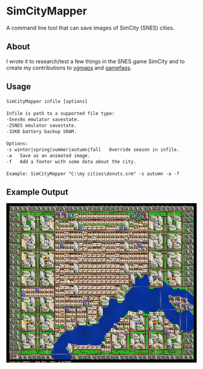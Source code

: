 # SimCityMapper
A command line tool that can save images of SimCity (SNES) cities.

## About
I wrote it to research/test a few things in the SNES game SimCity and to create
my contributions to [vgmaps](https://vgmaps.com/Atlas/SuperNES/index.htm#SimCity) and [gamefaqs](https://gamefaqs.gamespot.com/snes/588657-simcity/faqs).

## Usage
```
SimCityMapper infile [options]

Infile is path to a supported file type:
-Snes9x emulator savestate.
-ZSNES emulator savestate.
-32KB battery backup SRAM.

Options:
-s winter|spring|summer|autumn|fall   Override season in infile.
-a   Save as an animated image.
-f   Add a footer with some data about the city.

Example: SimCityMapper "C:\my cities\donuts.srm" -s autumn -a -f
```

## Example Output
![example animated](https://github.com/mechaskrom/SimCityMapper/blob/main/files/states/compare/example.state%20image.gif?raw=true)
